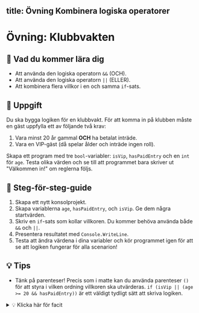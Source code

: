 ## title: Övning Kombinera logiska operatorer

# Övning: Klubbvakten

## 🎯 Vad du kommer lära dig

- Att använda den logiska operatorn `&&` (OCH).
- Att använda den logiska operatorn `||` (ELLER).
- Att kombinera flera villkor i en och samma `if`-sats.

## 🧩 Uppgift

Du ska bygga logiken för en klubbvakt. För att komma in på klubben måste en gäst uppfylla ett av följande två krav:

1.  Vara minst 20 år gammal **OCH** ha betalat inträde.
2.  Vara en VIP-gäst (då spelar ålder och inträde ingen roll).

Skapa ett program med tre `bool`-variabler: `isVip`, `hasPaidEntry` och en `int` för `age`. Testa olika värden och se till att programmet bara skriver ut "Välkommen in\!" om reglerna följs.

## 🚀 Steg-för-steg-guide

1.  Skapa ett nytt konsolprojekt.
2.  Skapa variablerna `age`, `hasPaidEntry`, och `isVip`. Ge dem några startvärden.
3.  Skriv en `if`-sats som kollar villkoren. Du kommer behöva använda både `&&` och `||`.
4.  Presentera resultatet med `Console.WriteLine`.
5.  Testa att ändra värdena i dina variabler och kör programmet igen för att se att logiken fungerar för alla scenarion\!

## 💡 Tips

- Tänk på parenteser\! Precis som i matte kan du använda parenteser `()` för att styra i vilken ordning villkoren ska utvärderas. `if (isVip || (age >= 20 && hasPaidEntry))` är ett väldigt tydligt sätt att skriva logiken.

<details>
<summary>💡 Klicka här för facit</summary>

```csharp
using System;

class Program
{
    static void Main()
    {
        // Ändra dessa värden för att testa olika scenarion!
        int age = 22; // Användarens ålder
        bool hasPaidEntry = true; // Har användaren betalat inträde?
        bool isVip = false; // Är användaren en VIP-gäst?

        Console.WriteLine($"Ålder: {age}, Betalat: {hasPaidEntry}, VIP: {isVip}");

        // Här är logiken.
        // Antingen är du VIP...
        // ...ELLER så måste du vara minst 20 OCH ha betalat.
        if (isVip || (age >= 20 && hasPaidEntry)) // Om du är VIP eller uppfyller ålder och betalningskrav
        {
            Console.WriteLine("Välkommen in!"); // Skriv ut välkomstmeddelande
        }
        else
        {  // GTFO!
            Console.WriteLine("Tyvärr, du får inte komma in."); // Skriv ut meddelande om att användaren inte får komma in
        }
    }
}
```

Detta kan självklart förenklas ytterligare med att vi kollar först om användaren är VIP, och sedan bara kollar ålder och betalning om de inte är det. Det för samma sak, men är enklare att läsa.

```csharp
if (isVip)
{
    Console.WriteLine("Välkommen in, VIP-gäst!");
}
else if (age >= 20 && hasPaidEntry)
{
    Console.WriteLine("Välkommen in!");
}
else
{   // GTFO!
    Console.WriteLine("Tyvärr, du får inte komma in.");
}
```

Vi kan även göra det riktigt kompakt genom att använda en enda `if`-sats med logiska operatorer:

```csharp
string message = (isVip || (age >= 20 && hasPaidEntry)) ? "Välkommen in!" : "Tyvärr, du får inte komma in.";
Console.WriteLine(message);
```

Men det är lite svårare att läsa, så det är bättre att använda den första eller andra varianten om du är nybörjare.

Vilket sätt du väljer att skriva det på är upp till dig. Det viktiga är att du förstår logiken bakom och kan anpassa den efter dina behov. Det betyder med andra ord att du ska kunna **förstå** koden, **ändra** i den vid behov och även **förklara** den för någon annan.

</details>
